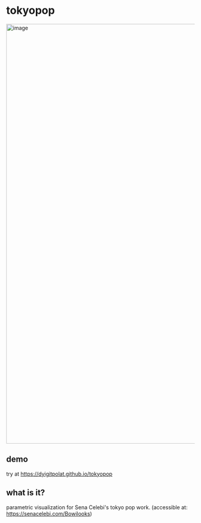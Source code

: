 # tokyopop
<img width="1117" alt="image" src="https://github.com/user-attachments/assets/27c44581-c2c7-4a52-883e-0ff3bb4f8fe0" />

## demo
try at https://dyigitpolat.github.io/tokyopop

## what is it?
parametric visualization for Sena Celebi's tokyo pop work. (accessible at: https://senacelebi.com/Bowilooks)
